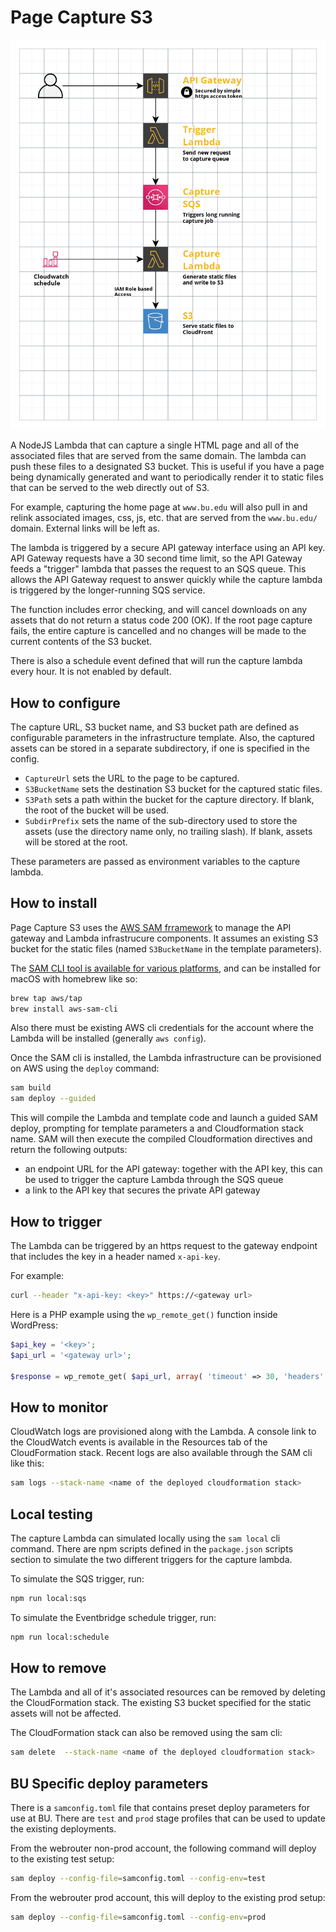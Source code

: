# Page Capture S3

![Architecture Diagram](docs/architecture.png)

A NodeJS Lambda that can capture a single HTML page and all of the associated files that are served from the same domain.  The lambda can push these files to a designated S3 bucket.  This is useful if you have a page being dynamically generated and want to periodically render it to static files that can be served to the web directly out of S3.

For example, capturing the home page at `www.bu.edu` will also pull in and relink associated images, css, js, etc. that are served from the `www.bu.edu/` domain.  External links will be left as.

The lambda is triggered by a secure API gateway interface using an API key.  API Gateway requests have a 30 second time limit, so the API Gateway feeds a "trigger" lambda that passes the request to an SQS queue.  This allows the API Gateway request to answer quickly while the capture lambda is triggered by the longer-running SQS service.

The function includes error checking, and will cancel downloads on any assets that do not return a status code 200 (OK).  If the root page capture fails, the entire capture is cancelled and no changes will be made to the current contents of the S3 bucket.

There is also a schedule event defined that will run the capture lambda every hour.  It is not enabled by default.

## How to configure

The capture URL, S3 bucket name, and S3 bucket path are defined as configurable parameters in the infrastructure template.  Also, the captured assets can be stored in a separate subdirectory, if one is specified in the config.

- `CaptureUrl` sets the URL to the page to be captured.
- `S3BucketName` sets the destination S3 bucket for the captured static files.
- `S3Path` sets a path within the bucket for the capture directory.  If blank, the root of the bucket will be used.
- `SubdirPrefix` sets the name of the sub-directory used to store the assets (use the directory name only, no trailing slash).  If blank, assets will be stored at the root.

These parameters are passed as environment variables to the capture lambda.

## How to install

Page Capture S3 uses the [AWS SAM frramework](https://aws.amazon.com/serverless/sam/) to manage the API gateway and Lambda infrastrucure components.  It assumes an existing S3 bucket for the static files (named `S3BucketName` in the template parameters).

The [SAM CLI tool is available for various platforms](https://docs.aws.amazon.com/serverless-application-model/latest/developerguide/serverless-sam-cli-install.html), and can be installed for macOS with homebrew like so:

```bash
brew tap aws/tap
brew install aws-sam-cli
```

Also there must be existing AWS cli credentials for the account where the Lambda will be installed (generally `aws config`).

Once the SAM cli is installed, the Lambda infrastructure can be provisioned on AWS using the `deploy` command:

```bash
sam build
sam deploy --guided
```

This will compile the Lambda and template code and launch a guided SAM deploy, prompting for template parameters a and Cloudformation stack name. SAM will then execute the compiled Cloudformation directives and return the following outputs:

- an endpoint URL for the API gateway: together with the API key, this can be used to trigger the capture Lambda through the SQS queue
- a link to the API key that secures the private API gateway

## How to trigger

The Lambda can be triggered by an https request to the gateway endpoint that includes the key in a header named `x-api-key`.

For example:

```bash
curl --header "x-api-key: <key>" https://<gateway url>
```

Here is a PHP example using the `wp_remote_get()` function inside WordPress:

```php
$api_key = '<key>';
$api_url = '<gateway url>';

$response = wp_remote_get( $api_url, array( 'timeout' => 30, 'headers' => array( 'x-api-key' => $api_key, ) ) );
```

## How to monitor

CloudWatch logs are provisioned along with the Lambda.  A console link to the CloudWatch events is available in the Resources tab of the CloudFormation stack.  Recent logs are also available through the SAM cli like this:

```bash
sam logs --stack-name <name of the deployed cloudformation stack>
```

## Local testing

The capture Lambda can simulated locally using the `sam local` cli command.  There are npm scripts defined in the `package.json` scripts section to simulate the two different triggers for the capture lambda.

To simulate the SQS trigger, run:

```bash
npm run local:sqs
```

To simulate the Eventbridge schedule trigger, run:

```bash
npm run local:schedule
```

## How to remove

The Lambda and all of it's associated resources can be removed by deleting the CloudFormation stack.  The existing S3 bucket specified for the static assets will not be affected.

The CloudFormation stack can also be removed using the sam cli:

```bash
sam delete  --stack-name <name of the deployed cloudformation stack>
```

## BU Specific deploy parameters

There is a `samconfig.toml` file that contains preset deploy parameters for use at BU.  There are `test` and `prod` stage profiles that can be used to update the existing deployments.

From the webrouter non-prod account, the following command will deploy to the existing test setup:

```bash
sam deploy --config-file=samconfig.toml --config-env=test
```

From the webrouter prod account, this will deploy to the existing prod setup:

```bash
sam deploy --config-file=samconfig.toml --config-env=prod
```
